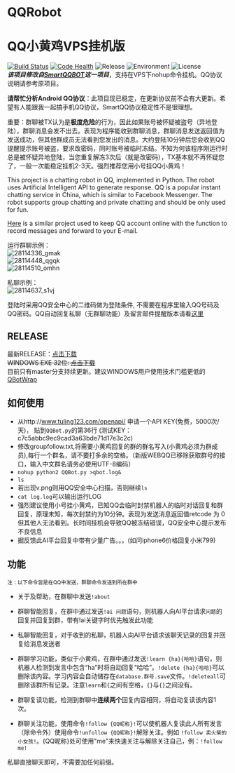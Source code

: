 # QQRobot



QQ小黄鸡VPS挂机版
=========  
[![Build Status](https://travis-ci.org/zeruniverse/QQRobot.svg?branch=master)](https://travis-ci.org/zeruniverse/QQRobot)
[![Code Health](https://landscape.io/github/zeruniverse/QQRobot/master/landscape.svg?style=flat)](https://landscape.io/github/zeruniverse/QQRobot/master)
![Release](https://img.shields.io/github/release/zeruniverse/QQRobot.svg) 
![Environment](https://img.shields.io/badge/python-2.6%2C%202.7-blue.svg) 
![License](https://img.shields.io/github/license/zeruniverse/QQRobot.svg)  
***该项目修改自[SmartQQBOT](https://github.com/Yinzo/SmartQQBot)这一项目***，支持在VPS下nohup命令挂机。QQ协议说明请参考原项目。  
  
**请帮忙分析Android QQ协议**：此项目现已稳定，在更新协议前不会有大更新。希望有人能跟我一起搞手机QQ协议，SmartQQ协议稳定性不是很理想。  
  
重要：群聊被TX认为是**极度危险**的行为，因此如果账号被怀疑被盗号（异地登陆），群聊消息会发不出去。表现为程序能收到群聊消息，群聊消息发送返回值为发送成功，但其他群成员无法看到您发出的消息。大约登陆10分钟后您会收到QQ提醒提示账号被盗，要求改密码，同时账号被临时冻结。不知为何该程序刚运行时总是被怀疑异地登陆，当您重复解冻3次后（就是改密码），TX基本就不再怀疑您了，一般一次能稳定挂机2-3天。强烈推荐您用小号挂QQ小黄鸡！   
   
This project is a chatting robot in QQ, implemented in Python. The robot uses Artificial Intelligent API to generate response. QQ is a popular instant chatting service in China, which is similar to Facebook Messenger. The robot supports group chatting and private chatting and should be only used for fun.   
  
[Here](https://github.com/zeruniverse/QQParking) is a similar project used to keep QQ account online with the function to record messages and forward to your E-mail. 
  
运行群聊示例：  
![28114336_gmak](https://cloud.githubusercontent.com/assets/4648756/9000724/cee72600-3700-11e5-8980-f30a2a922cf0.png)  
![28114448_qgqk](https://cloud.githubusercontent.com/assets/4648756/9000731/d9a1140c-3700-11e5-8321-d3c05e00fade.png)  
![28114510_omhn](https://cloud.githubusercontent.com/assets/4648756/9000735/dd5ea1ae-3700-11e5-839c-19eb0fd0aab0.png)  
  
私聊示例：  
![28114637_s1vj](https://cloud.githubusercontent.com/assets/4648756/9000741/e7d5ebe2-3700-11e5-8859-d55a6cee04e9.png)  
  
  
登陆时采用QQ安全中心的二维码做为登陆条件, 不需要在程序里输入QQ号码及QQ密码。QQ自动回复私聊（无群聊功能）及留言邮件提醒版本请看[这里](https://github.com/zeruniverse/QQParking)    
   
## RELEASE  
最新RELEASE：[点击下载](https://github.com/zeruniverse/QQRobot/releases/latest)  
~~WINDOWS EXE 32位: [点击下载](https://github.com/zeruniverse/QQRobot/releases/tag/w1.3)~~  
目前只有master分支持续更新。建议WINDOWS用户使用技术门槛更低的[QBotWrap](https://github.com/zeruniverse/QBotWebWrap)  
  
## 如何使用  
+ 从http://www.tuling123.com/openapi/ 申请一个API KEY(免费，5000次/天)， 贴到```QQBot.py```的第36行 (测试KEY：c7c5abbc9ec9cad3a63bde71d17e3c2c)  
+ 修改groupfollow.txt,将需要小黄鸡回复的群的群名写入(小黄鸡必须为群成员),每行一个群名，请不要打多余的空格。（新版WEBQQ已移除获取群号的接口，输入中文群名请务必使用UTF-8编码）  
+ ```nohup python2 QQBot.py >qbot.log&```
+ ```ls```
+ 若出现v.png则用QQ安全中心扫描，否则继续```ls```  
+ ```cat log.log```可以输出运行LOG  
+ 强烈建议使用小号挂小黄鸡，已知QQ会临时封禁机器人的临时对话回复和群回复，原理未知，每次封禁约为10分钟。表现为发送消息返回值retcode 为 0 但其他人无法看到。长时间挂机会导致QQ被冻结错误，QQ安全中心提示发布不良信息  
+ 据反馈此AI平台回复中带有少量广告。。。(如问iphone6价格回复小米799)  
  
  
## 功能
<small>注：以下命令皆是在QQ中发送，群聊命令发送到所在群中</small>  

+ 关于及帮助，在群聊中发送```!about```

+ 群聊智能回复，在群中通过发送```!ai 问题```语句，则机器人向AI平台请求```问题```的回复并回复到群，带有!ai关键字时优先触发此功能

+ 私聊智能回复，对于收到的私聊，机器人向AI平台请求该聊天记录的回复并回复给消息发送者

+ 群聊学习功能，类似于小黄鸡，在群中通过发送```!learn {ha}{哈哈}```语句，则机器人检测到发言中包含“ha”时将自动回复“哈哈”。```!delete {ha}{哈哈}```可以删除该内容。学习内容会自动储存在```database.群号.save```文件。```!deleteall```可删除该群所有记录。注意`learn`和`{`之间有空格，`{}`与`{}`之间没有。  

+ 群聊复读功能，检测到群聊中**连续两个**回复内容相同，将自动复读该内容1次。

+ 群聊关注功能，使用命令```!follow {QQ昵称}!```可以使机器人复读此人所有发言（除命令外）使用命令```!unfollow {QQ昵称}!```解除关注。例如 ```!follow 卖火柴的小女孩!```。{QQ昵称}处可使用"me"来快速关注与解除关注自己，例：```!follow me!```
  
私聊直接聊天即可，不需要加任何前缀。
